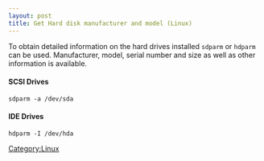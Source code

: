 ```yaml
---
layout: post 
title: Get Hard disk manufacturer and model (Linux)
---
```


To obtain detailed information on the hard drives installed `sdparm` or
`hdparm` can be used. Manufacturer, model, serial number and size as
well as other information is available.

#### SCSI Drives

    sdparm -a /dev/sda

#### IDE Drives

    hdparm -I /dev/hda

[Category:Linux](Category:Linux "wikilink")
